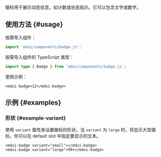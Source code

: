 徽标用于展示动态信息，如计数或状态指示。它可以包含文字或数字。

## 使用方法 {#usage}

按需导入组件：

```js
import 'mdui/components/badge.js';
```

按需导入组件的 TypeScript 类型：

```ts
import type { Badge } from 'mdui/components/badge.js';
```

使用示例：

```html,example
<mdui-badge>12</mdui-badge>
```

## 示例 {#examples}

### 形状 {#example-variant}

使用 `variant` 属性来设置徽标的形状。当 `variant` 为 `large` 时，将显示大型徽标。你可以在 default slot 中指定要显示的文本。

```html,example,expandable
<mdui-badge variant="small"></mdui-badge>
<mdui-badge variant="large">99+</mdui-badge>
```
